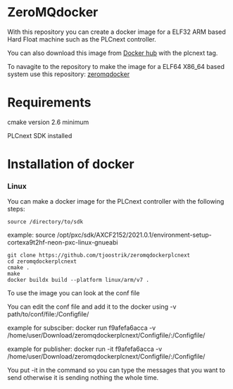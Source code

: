 # ZeroMQdocker
With this repository you can create a docker image for a ELF32 ARM based Hard Float machine such as the PLCnext controller.

You can also download this image from [Docker hub](https://hub.docker.com/r/tjoostrik/zeromqarm) with the plcnext tag.

To navagite to the repository to make the image for a ELF64 X86_64 based system use this repository: [zeromqdocker](https://github.com/tjoostrik/zeromqdocker)

# Requirements
cmake version 2.6 minimum

PLCnext SDK installed

# Installation of docker
### Linux
You can make a docker image for the PLCnext controller with the following steps:
```
source /directory/to/sdk
```
example: source /opt/pxc/sdk/AXCF2152/2021.0.1/environment-setup-cortexa9t2hf-neon-pxc-linux-gnueabi
```
git clone https://github.com/tjoostrik/zeromqdockerplcnext
cd zeromqdockerplcnext
cmake .
make
docker buildx build --platform linux/arm/v7 .
```
To use the image you can look at the conf file

You can edit the conf file and add it to the docker using -v path/to/conf/file:/Configfile/

example for subsciber: docker run f9afefa6acca -v /home/user/Download/zeromqdockerplcnext/Configfile/:/Configfile/

example for publisher: docker run -it f9afefa6acca -v /home/user/Download/zeromqdockerplcnext/Configfile/:/Configfile/

You put -it in the command so you can type the messages that you want to send otherwise it is sending nothing the whole time.
